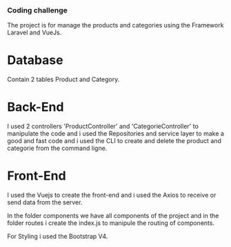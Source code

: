 ### Coding challenge

The project is for manage the products and categories using the Framework Laravel and VueJs.

# Database

Contain 2 tables Product and Category.

# Back-End

I used 2 controllers 'ProductController' and 'CategorieController' to manipulate the code and i used the Repositories and service layer to make a good and fast code and i used the CLI to create and delete the product and categorie from the command ligne.

# Front-End

I used the Vuejs to create the front-end and i used the Axios to receive or send data from the server.

In the folder components we have all components of the project and in the folder routes i create the index.js to manipule the routing of components.

For Styling i used the Bootstrap V4.